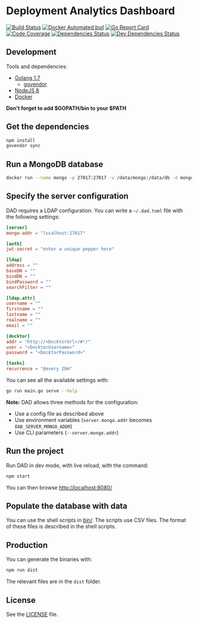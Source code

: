 # Deployment Analytics Dashboard

[![Build Status](https://travis-ci.org/soprasteria/dad.svg?branch=master)](https://travis-ci.org/soprasteria/dad)
[![Docker Automated buil](https://img.shields.io/docker/automated/soprasteria/dad.svg)](https://hub.docker.com/r/soprasteria/dad/builds/)
[![Go Report Card](https://goreportcard.com/badge/github.com/soprasteria/dad)](https://goreportcard.com/report/github.com/soprasteria/dad)
[![Code Coverage](https://codecov.io/gh/soprasteria/dad/branch/master/graph/badge.svg)](https://codecov.io/gh/soprasteria/dad)
[![Dependencies Status](https://david-dm.org/soprasteria/dad/status.png)](https://david-dm.org/soprasteria/dad)
[![Dev Dependencies Status](https://david-dm.org/soprasteria/dad/dev-status.png)](https://david-dm.org/soprasteria/dad?type=dev)

## Development

Tools and dependencies:
* [Golang 1.7](https://golang.org/)
  * [govendor](https://github.com/kardianos/govendor)
* [NodeJS 8](https://nodejs.org/en/)
* [Docker](https://www.docker.com/)

**Don't forget to add $GOPATH/bin to your $PATH**

## Get the dependencies

```sh
npm install
govendor sync
```

## Run a MongoDB database

```sh
docker run --name mongo -p 27017:27017 -v /data/mongo:/data/db -d mongo
```

## Specify the server configuration

DAD requires a LDAP configuration. You can write a `~/.dad.toml` file with the following settings:

```toml
[server]
mongo-addr = "localhost:27017"

[auth]
jwt-secret = "enter a unique pepper here"

[ldap]
address = ""
baseDN = ""
bindDN = ""
bindPassword = ""
searchFilter = ""

[ldap.attr]
username = ""
firstname = ""
lastname = ""
realname = ""
email = ""

[docktor]
addr = "http://<DocktorUrl>/#!/"
user = "<DocktorUsername>"
password = "<DocktorPassword>"

[tasks]
recurrence = "@every 20m"

```

You can see all the available settings with:

```sh
go run main.go serve --help
```

**Note:** DAD allows three methods for the configuration:

* Use a config file as described above
* Use environment variables (`server.mongo.addr` becomes `DAD_SERVER_MONGO_ADDR`)
* Use CLI parameters (`--server.mongo.addr`)

## Run the project

Run DAD in dev mode, with live reload, with the command:

```sh
npm start
```

You can then browse [http://localhost:8080/](http://localhost:8080/)

## Populate the database with data

You can use the shell scripts in [bin/](./bin). The scripts use CSV files. The format of these files is described in the shell scripts.

## Production

You can generate the binaries with:

```sh
npm run dist
```

The relevant files are in the `dist` folder.

## License

See the [LICENSE](./LICENSE) file.
